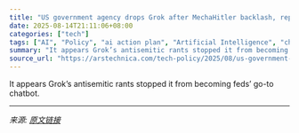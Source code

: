 ```yaml
---
title: "US government agency drops Grok after MechaHitler backlash, report says"
date: 2025-08-14T21:11:06+08:00
categories: ["tech"]
tags: ["AI", "Policy", "ai action plan", "Artificial Intelligence", "chatbot", "ChatGPT", "Donald Trump", "Elon Musk", "grok", "openai", "trump administration", "US government", "xAI"]
summary: "It appears Grok’s antisemitic rants stopped it from becoming feds’ go-to chatbot."
source_url: "https://arstechnica.com/tech-policy/2025/08/us-government-agency-drops-grok-after-mechahitler-backlash-report-says/"
---
```


It appears Grok’s antisemitic rants stopped it from becoming feds’ go-to chatbot.

---

*来源: [原文链接](https://arstechnica.com/tech-policy/2025/08/us-government-agency-drops-grok-after-mechahitler-backlash-report-says/)*

